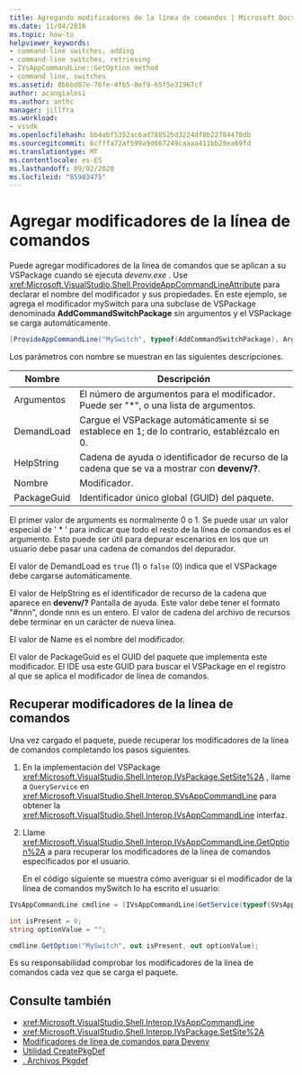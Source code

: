 ```yaml
---
title: Agregando modificadores de la línea de comandos | Microsoft Docs
ms.date: 11/04/2016
ms.topic: how-to
helpviewer_keywords:
- command-line switches, adding
- command-line switches, retrieving
- IVsAppCommandLine::GetOption method
- command line, switches
ms.assetid: 8bbbd87e-76fe-4fb5-8ef9-65f5e31967cf
author: acangialosi
ms.author: anthc
manager: jillfra
ms.workload:
- vssdk
ms.openlocfilehash: bb4abf5352ac6ad78852bd3224df0b22784470db
ms.sourcegitcommit: 6cfffa72af599a9d667249caaaa411bb28ea69fd
ms.translationtype: MT
ms.contentlocale: es-ES
ms.lasthandoff: 09/02/2020
ms.locfileid: "85903475"
---
```

# <a name="add-command-line-switches"></a>Agregar modificadores de la línea de comandos
Puede agregar modificadores de la línea de comandos que se aplican a su VSPackage cuando se ejecuta *devenv.exe* . Use <xref:Microsoft.VisualStudio.Shell.ProvideAppCommandLineAttribute> para declarar el nombre del modificador y sus propiedades. En este ejemplo, se agrega el modificador mySwitch para una subclase de VSPackage denominada **AddCommandSwitchPackage** sin argumentos y el VSPackage se carga automáticamente.

```csharp
[ProvideAppCommandLine("MySwitch", typeof(AddCommandSwitchPackage), Arguments = "0", DemandLoad = 1)]
```

 Los parámetros con nombre se muestran en las siguientes descripciones.

|Nombre|Descripción|
|-|-|
| Argumentos | El número de argumentos para el modificador. Puede ser "*", o una lista de argumentos. |
| DemandLoad | Cargue el VSPackage automáticamente si se establece en 1; de lo contrario, establézcalo en 0. |
| HelpString | Cadena de ayuda o identificador de recurso de la cadena que se va a mostrar con **devenv/?**. |
| Nombre | Modificador. |
| PackageGuid | Identificador único global (GUID) del paquete. |

 El primer valor de arguments es normalmente 0 o 1. Se puede usar un valor especial de ' * ' para indicar que todo el resto de la línea de comandos es el argumento. Esto puede ser útil para depurar escenarios en los que un usuario debe pasar una cadena de comandos del depurador.

 El valor de DemandLoad es `true` (1) o `false` (0) indica que el VSPackage debe cargarse automáticamente.

 El valor de HelpString es el identificador de recurso de la cadena que aparece en **devenv/?** Pantalla de ayuda. Este valor debe tener el formato "#nnn", donde nnn es un entero. El valor de cadena del archivo de recursos debe terminar en un carácter de nueva línea.

 El valor de Name es el nombre del modificador.

 El valor de PackageGuid es el GUID del paquete que implementa este modificador. El IDE usa este GUID para buscar el VSPackage en el registro al que se aplica el modificador de línea de comandos.

## <a name="retrieve-command-line-switches"></a>Recuperar modificadores de la línea de comandos
 Una vez cargado el paquete, puede recuperar los modificadores de la línea de comandos completando los pasos siguientes.

1. En la implementación del VSPackage <xref:Microsoft.VisualStudio.Shell.Interop.IVsPackage.SetSite%2A> , llame a `QueryService` en <xref:Microsoft.VisualStudio.Shell.Interop.SVsAppCommandLine> para obtener la <xref:Microsoft.VisualStudio.Shell.Interop.IVsAppCommandLine> interfaz.

2. Llame <xref:Microsoft.VisualStudio.Shell.Interop.IVsAppCommandLine.GetOption%2A> a para recuperar los modificadores de la línea de comandos especificados por el usuario.

   En el código siguiente se muestra cómo averiguar si el modificador de la línea de comandos mySwitch lo ha escrito el usuario:

```csharp
IVsAppCommandLine cmdline = (IVsAppCommandLine)GetService(typeof(SVsAppCommandLine));

int isPresent = 0;
string optionValue = "";

cmdline.GetOption("MySwitch", out isPresent, out optionValue);
```

 Es su responsabilidad comprobar los modificadores de la línea de comandos cada vez que se carga el paquete.

## <a name="see-also"></a>Consulte también
- <xref:Microsoft.VisualStudio.Shell.Interop.IVsAppCommandLine>
- <xref:Microsoft.VisualStudio.Shell.Interop.IVsPackage.SetSite%2A>
- [Modificadores de línea de comandos para Devenv](../ide/reference/devenv-command-line-switches.md)
- [Utilidad CreatePkgDef](../extensibility/internals/createpkgdef-utility.md)
- [. Archivos Pkgdef](https://devblogs.microsoft.com/visualstudio/whats-a-pkgdef-and-why/)
